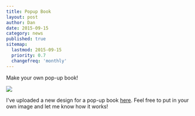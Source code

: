 ```yaml
---
title: Popup Book
layout: post
author: Dan
date: 2015-09-15
category: news
published: true
sitemap:
  lastmod: 2015-09-15
  priority: 0.7
  changefreq: 'monthly'
---
```

Make your own pop-up book!

![]({{site.url}}/assets/images/2015-09-15-popup-book/scorpion.png)

I've uploaded a new design for a pop-up book [here](http://www.popupcad.org/gallery/popup-book/).  Feel free to put in your own image and let me know how it works!

